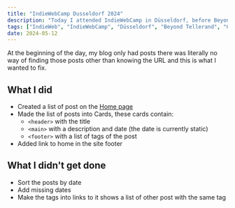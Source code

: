 ```yaml
---
title: "IndieWebCamp Dusseldorf 2024"
description: "Today I attended IndieWebCamp in Düsseldorf, before Beyond Tellerand conference, here I layout what I did during the day."
tags: ["IndieWeb", "IndieWebCamp", "Düsseldorf", "Beyond Tellerand", "Coding"]
date: 2024-05-12
---
```


At the beginning of the day, my blog only had posts there was literally no way of finding those posts other than knowing the URL and this is what I wanted to fix.

## What I did

- Created a list of post on the [Home page](/)
- Made the list of posts into Cards, these cards contain:
  - `<header>` with the title
  - `<main>` with a description and date (the date is currently static)
  - `<footer>` with a list of tags of the post
- Added link to home in the site footer

## What I didn't get done

- Sort the posts by date
- Add missing dates
- Make the tags into links to it shows a list of other post with the same tag